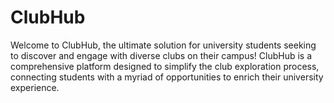 # ClubHub
Welcome to ClubHub, the ultimate solution for university students seeking to discover and engage with diverse clubs on their campus! ClubHub is a comprehensive platform designed to simplify the club exploration process, connecting students with a myriad of opportunities to enrich their university experience.
